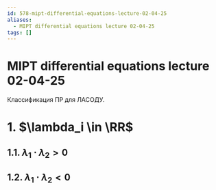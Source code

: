```yaml
---
id: 578-mipt-differential-equations-lecture-02-04-25
aliases:
  - MIPT differential equations lecture 02-04-25
tags: []
---
```


# MIPT differential equations lecture 02-04-25

Классификация ПР для ЛАСОДУ.

# 1. $\lambda_i \in \RR$

## 1.1. $\lambda_1 \cdot \lambda_2 > 0$
## 1.2. $\lambda_1 \cdot \lambda_2 < 0$
